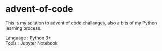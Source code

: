 # advent-of-code

This is my solution to advent of code challanges, also a bits of my Python learning process.

Language : Python 3+<br />
Tools : Jupyter Notebook
